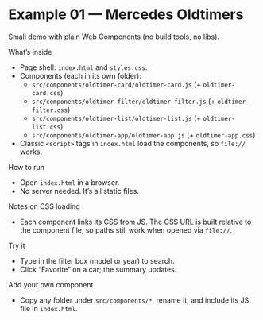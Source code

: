 # Example 01 — Mercedes Oldtimers

Small demo with plain Web Components (no build tools, no libs).

What’s inside

- Page shell: `index.html` and `styles.css`.
- Components (each in its own folder):
  - `src/components/oldtimer-card/oldtimer-card.js` (+ `oldtimer-card.css`)
  - `src/components/oldtimer-filter/oldtimer-filter.js` (+ `oldtimer-filter.css`)
  - `src/components/oldtimer-list/oldtimer-list.js` (+ `oldtimer-list.css`)
  - `src/components/oldtimer-app/oldtimer-app.js` (+ `oldtimer-app.css`)
- Classic `<script>` tags in `index.html` load the components, so `file://` works.

How to run

- Open `index.html` in a browser.
- No server needed. It’s all static files.

Notes on CSS loading

- Each component links its CSS from JS. The CSS URL is built relative to the component file, so paths still work when opened via `file://`.

Try it

- Type in the filter box (model or year) to search.
- Click “Favorite” on a car; the summary updates.

Add your own component

- Copy any folder under `src/components/*`, rename it, and include its JS file in `index.html`.
